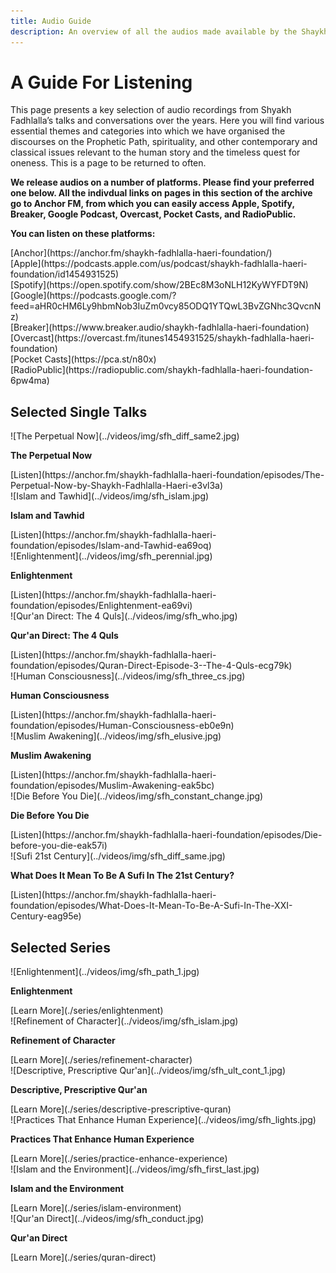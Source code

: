 ```yaml
---
title: Audio Guide
description: An overview of all the audios made available by the Shaykh Fadhlalla Haeri Foundation.
---
```

# A Guide For Listening

This page presents a key selection of audio recordings from Shyakh Fadhlalla’s talks and conversations over the years. Here you will find various essential themes and categories into which we have organised the discourses on the Prophetic Path, spirituality, and other contemporary and classical issues relevant to the human story and the timeless quest for oneness. This is a page to be returned to often.

**We release audios on a number of platforms. Please find your preferred one below. All the indivdual links on pages in this section of the archive go to Anchor FM, from which you can easily access Apple, Spotify, Breaker, Google Podcast, Overcast, Pocket Casts, and RadioPublic.**

<div markdown="1" class="card article sidebar center">

**You can listen on these platforms:**

<div markdown="3" class="audio-link">
[Anchor](https://anchor.fm/shaykh-fadhlalla-haeri-foundation/)
</div>

<div markdown="3" class="audio-link">
[Apple](https://podcasts.apple.com/us/podcast/shaykh-fadhlalla-haeri-foundation/id1454931525)
</div>

<div markdown="3" class="audio-link">
[Spotify](https://open.spotify.com/show/2BEc8M3oNLH12KyWYFDT9N) 
</div>

<div markdown="3" class="audio-link">
[Google](https://podcasts.google.com/?feed=aHR0cHM6Ly9hbmNob3IuZm0vcy85ODQ1YTQwL3BvZGNhc3QvcnNz)
</div>

<div markdown="3" class="audio-link">
[Breaker](https://www.breaker.audio/shaykh-fadhlalla-haeri-foundation)
</div>

<div markdown="3" class="audio-link">
[Overcast](https://overcast.fm/itunes1454931525/shaykh-fadhlalla-haeri-foundation)
</div>

<div markdown="3" class="audio-link">
[Pocket Casts](https://pca.st/n80x)
</div>

<div markdown="3" class="audio-link">
[RadioPublic](https://radiopublic.com/shaykh-fadhlalla-haeri-foundation-6pw4ma)
</div>

</div>

## Selected Single Talks

<div markdown="1" class="card video sidebar center gemoji center-content">

<div markdown="2" class="video-image">
![The Perpetual Now](../videos/img/sfh_diff_same2.jpg)
</div>

**The Perpetual Now**

<div markdown="3" class="video-link">
[Listen](https://anchor.fm/shaykh-fadhlalla-haeri-foundation/episodes/The-Perpetual-Now-by-Shaykh-Fadhlalla-Haeri-e3vl3a)
</div>

</div>

<div markdown="1" class="card video sidebar center gemoji center-content">

<div markdown="2" class="video-image">
![Islam and Tawhid](../videos/img/sfh_islam.jpg)
</div>

**Islam and Tawhid**

<div markdown="3" class="video-link">
[Listen](https://anchor.fm/shaykh-fadhlalla-haeri-foundation/episodes/Islam-and-Tawhid-ea69oq)
</div>

</div>

<div markdown="1" class="card video sidebar center gemoji center-content">

<div markdown="2" class="video-image">
![Enlightenment](../videos/img/sfh_perennial.jpg)
</div>

**Enlightenment**

<div markdown="3" class="video-link">
[Listen](https://anchor.fm/shaykh-fadhlalla-haeri-foundation/episodes/Enlightenment-ea69vi)
</div>

</div>

<div markdown="1" class="card video sidebar center gemoji center-content">

<div markdown="2" class="video-image">
![Qur'an Direct: The 4 Quls](../videos/img/sfh_who.jpg)
</div>

**Qur'an Direct: The 4 Quls**

<div markdown="3" class="video-link">
[Listen](https://anchor.fm/shaykh-fadhlalla-haeri-foundation/episodes/Quran-Direct-Episode-3--The-4-Quls-ecg79k)
</div>

</div>

<div markdown="1" class="clear"></div>

<div markdown="1" class="card video sidebar center gemoji center-content">

<div markdown="2" class="video-image">
![Human Consciousness](../videos/img/sfh_three_cs.jpg)
</div>

**Human Consciousness**

<div markdown="3" class="video-link">
[Listen](https://anchor.fm/shaykh-fadhlalla-haeri-foundation/episodes/Human-Consciousness-eb0e9n)
</div>

</div>

<div markdown="1" class="card video sidebar center gemoji center-content">

<div markdown="2" class="video-image">
![Muslim Awakening](../videos/img/sfh_elusive.jpg)
</div>

**Muslim Awakening**

<div markdown="3" class="video-link">
[Listen](https://anchor.fm/shaykh-fadhlalla-haeri-foundation/episodes/Muslim-Awakening-eak5bc)
</div>

</div>

<div markdown="1" class="card video sidebar center gemoji center-content">

<div markdown="2" class="video-image">
![Die Before You Die](../videos/img/sfh_constant_change.jpg)
</div>

**Die Before You Die**

<div markdown="3" class="video-link">
[Listen](https://anchor.fm/shaykh-fadhlalla-haeri-foundation/episodes/Die-before-you-die-eak57i)
</div>

</div>

<div markdown="1" class="card video sidebar center gemoji center-content">

<div markdown="2" class="video-image">
![Sufi 21st Century](../videos/img/sfh_diff_same.jpg)
</div>

**What Does It Mean To Be A Sufi In The 21st Century?**

<div markdown="3" class="video-link">
[Listen](https://anchor.fm/shaykh-fadhlalla-haeri-foundation/episodes/What-Does-It-Mean-To-Be-A-Sufi-In-The-XXI-Century-eag95e)
</div>

</div>

<div markdown="1" class="clear"></div>

## Selected Series

<div markdown="1" class="card video sidebar center gemoji center-content">

<div markdown="2" class="video-image">
![Enlightenment](../videos/img/sfh_path_1.jpg)
</div>

**Enlightenment**

<div markdown="3" class="video-link">
[Learn More](./series/enlightenment)
</div>

</div>

<div markdown="1" class="card video sidebar center gemoji center-content">

<div markdown="2" class="video-image">
![Refinement of Character](../videos/img/sfh_islam.jpg)
</div>

**Refinement of Character**

<div markdown="3" class="video-link">
[Learn More](./series/refinement-character)
</div>

</div>

<div markdown="1" class="card video sidebar center gemoji center-content">

<div markdown="2" class="video-image">
![Descriptive, Prescriptive Qur'an](../videos/img/sfh_ult_cont_1.jpg)
</div>

**Descriptive, Prescriptive Qur'an**

<div markdown="3" class="video-link">
[Learn More](./series/descriptive-prescriptive-quran)
</div>

</div>

<div markdown="1" class="card video sidebar center gemoji center-content">

<div markdown="2" class="video-image">
![Practices That Enhance Human Experience](../videos/img/sfh_lights.jpg)
</div>

**Practices That Enhance Human Experience**

<div markdown="3" class="video-link">
[Learn More](./series/practice-enhance-experience)
</div>

</div>

<div markdown="1" class="card video sidebar center gemoji center-content">

<div markdown="2" class="video-image">
![Islam and the Environment](../videos/img/sfh_first_last.jpg)
</div>

**Islam and the Environment**

<div markdown="3" class="video-link">
[Learn More](./series/islam-environment)
</div>

</div>

<div markdown="1" class="card video sidebar center gemoji center-content">

<div markdown="2" class="video-image">
![Qur'an Direct](../videos/img/sfh_conduct.jpg)
</div>

**Qur'an Direct**

<div markdown="3" class="video-link">
[Learn More](./series/quran-direct)
</div>

</div>